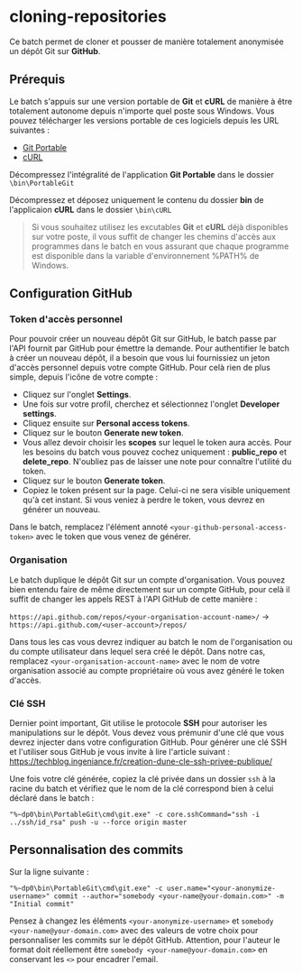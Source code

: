 # cloning-repositories

Ce batch permet de cloner et pousser de manière totalement anonymisée un dépôt Git sur **GitHub**.

## Prérequis

Le batch s'appuis sur une version portable de **Git** et **cURL** de manière à être totalement autonome depuis n'importe quel poste sous Windows.
Vous pouvez télécharger les versions portable de ces logiciels depuis les URL suivantes :

* [Git Portable](https://git-scm.com/download/win)
* [cURL](https://curl.se/download.html)

Décompressez l'intégralité de l'application **Git Portable** dans le dossier `\bin\PortableGit`

Décompressez et déposez uniquement le contenu du dossier **bin** de l'applicaion **cURL** dans le dossier `\bin\cURL`

>Si vous souhaitez utilisez les excutables **Git** et **cURL** déjà disponibles sur votre poste, il vous suffit de changer les chemins d'accès aux programmes dans le batch en vous assurant que chaque programme est disponible dans la variable d'environnement %PATH% de Windows.

## Configuration GitHub

### Token d'accès personnel

Pour pouvoir créer un nouveau dépôt Git sur GitHub, le batch passe par l'API fournit par GitHub pour émettre la demande. Pour authentifier le batch à créer un nouveau dépôt, il a besoin que vous lui fournissiez un jeton d'accès personnel depuis votre compte GitHub. Pour celà rien de plus simple, depuis l'icône de votre compte :

* Cliquez sur l'onglet **Settings**.
* Une fois sur votre profil, cherchez et sélectionnez l'onglet **Developer settings**.
* Cliquez ensuite sur **Personal access tokens**.
* Cliquez sur le bouton **Generate new token**.
* Vous allez devoir choisir les **scopes** sur lequel le token aura accès. Pour les besoins du batch vous pouvez cochez uniquement : **public_repo** et **delete_repo**. N'oubliez pas de laisser une note pour connaître l'utilité du token.
* Cliquez sur le bouton **Generate token**.
* Copiez le token présent sur la page. Celui-ci ne sera visible uniquement qu'à cet instant. Si vous veniez à perdre le token, vous devrez en générer un nouveau.

Dans le batch, remplacez l'élément annoté `<your-github-personal-access-token>` avec le token que vous venez de générer.

### Organisation

Le batch duplique le dépôt Git sur un compte d'organisation. Vous pouvez bien entendu faire de même directement sur un compte GitHub, pour celà il suffit de changer les appels REST à l'API GitHub de cette manière :

`https://api.github.com/repos/<your-organisation-account-name>/` -> `https://api.github.com/<user-account>/repos/`

Dans tous les cas vous devrez indiquer au batch le nom de l'organisation ou du compte utilisateur dans lequel sera créé le dépôt. Dans notre cas, remplacez `<your-organisation-account-name>` avec le nom de votre organisation associé au compte propriétaire où vous avez généré le token d'accès.

### Clé SSH

Dernier point important, Git utilise le protocole **SSH** pour autoriser les manipulations sur le dépôt. Vous devez vous prémunir d'une clé que vous devrez injecter dans votre configuration GitHub. Pour générer une clé SSH et l'utiliser sous GitHub je vous invite à lire l'article suivant : <https://techblog.ingeniance.fr/creation-dune-cle-ssh-privee-publique/>

Une fois votre clé générée, copiez la clé privée dans un dossier `ssh` à la racine du batch et vérifiez que le nom de la clé correspond bien à celui déclaré dans le batch :

`"%~dp0\bin\PortableGit\cmd\git.exe" -c core.sshCommand="ssh -i ../ssh/id_rsa" push -u --force origin master`

## Personnalisation des commits

Sur la ligne suivante :

`"%~dp0\bin\PortableGit\cmd\git.exe" -c user.name="<your-anonymize-username>" commit --author="somebody <your-name@your-domain.com>" -m "Initial commit"`

Pensez à changez les éléments `<your-anonymize-username>` et `somebody <your-name@your-domain.com>` avec des valeurs de votre choix pour personnaliser les commits sur le dépôt GitHub. Attention, pour l'auteur le format doit réellement être `somebody <your-name@your-domain.com>` en conservant les `<>` pour encadrer l'email.
